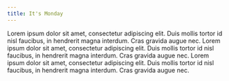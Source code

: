 ```yaml
---
title: It's Monday
---
```


Lorem ipsum dolor sit amet, consectetur adipiscing elit. Duis mollis tortor id nisl faucibus, in hendrerit magna interdum. Cras gravida augue nec. Lorem ipsum dolor sit amet, consectetur adipiscing elit. Duis mollis tortor id nisl faucibus, in hendrerit magna interdum. Cras gravida augue nec. Lorem ipsum dolor sit amet, consectetur adipiscing elit. Duis mollis tortor id nisl faucibus, in hendrerit magna interdum. Cras gravida augue nec.
